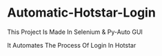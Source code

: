 # Automatic-Hotstar-Login
This Project Is Made In Selenium & Py-Auto GUI

It Automates The Process Of Login In Hotstar

